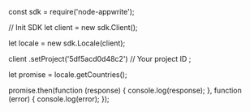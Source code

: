 const sdk = require('node-appwrite');

// Init SDK
let client = new sdk.Client();

let locale = new sdk.Locale(client);

client
    .setProject('5df5acd0d48c2') // Your project ID
;

let promise = locale.getCountries();

promise.then(function (response) {
    console.log(response);
}, function (error) {
    console.log(error);
});